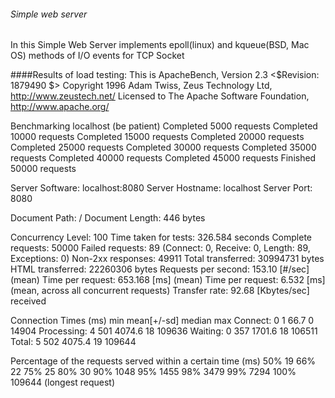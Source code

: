 ###### Simple web server



In this Simple Web Server implements epoll(linux) and kqueue(BSD, Mac OS) methods of
I/O events for TCP Socket


####Results of load testing:
This is ApacheBench, Version 2.3 <$Revision: 1879490 $>
Copyright 1996 Adam Twiss, Zeus Technology Ltd, http://www.zeustech.net/
Licensed to The Apache Software Foundation, http://www.apache.org/

Benchmarking localhost (be patient)
Completed 5000 requests
Completed 10000 requests
Completed 15000 requests
Completed 20000 requests
Completed 25000 requests
Completed 30000 requests
Completed 35000 requests
Completed 40000 requests
Completed 45000 requests
Finished 50000 requests


Server Software:        localhost:8080
Server Hostname:        localhost
Server Port:            8080

Document Path:          /
Document Length:        446 bytes

Concurrency Level:      100
Time taken for tests:   326.584 seconds
Complete requests:      50000
Failed requests:        89
   (Connect: 0, Receive: 0, Length: 89, Exceptions: 0)
Non-2xx responses:      49911
Total transferred:      30994731 bytes
HTML transferred:       22260306 bytes
Requests per second:    153.10 [#/sec] (mean)
Time per request:       653.168 [ms] (mean)
Time per request:       6.532 [ms] (mean, across all concurrent requests)
Transfer rate:          92.68 [Kbytes/sec] received

Connection Times (ms)
              min  mean[+/-sd] median   max
Connect:        0    1  66.7      0   14904
Processing:     4  501 4074.6     18  109636
Waiting:        0  357 1701.6     18  106511
Total:          5  502 4075.4     19  109644

Percentage of the requests served within a certain time (ms)
  50%     19
  66%     22
  75%     25
  80%     30
  90%   1048
  95%   1455
  98%   3479
  99%   7294
 100%  109644 (longest request)